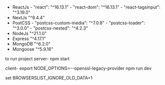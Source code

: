 - ReactJs - "react": "^16.13.1"   -   "react-dom": "^16.13.1"   -   "react-tagsinput": "^3.19.0"
- NextJs "^9.4.4"
- PostCSS - "postcss-custom-media": "^7.0.8"   -   "postcss-loader": "^3.0.0"   -   "postcss-nested": "^4.2.3"
- NodeJs "^21.1.0"
- Express "^4.17.1"
- MongoDB "^6.2.0"
- Mongoose "^5.9.16"


























to run project
server- 
npm start

client- 
export NODE_OPTIONS=--openssl-legacy-provider
npm run dev




set BROWSERSLIST_IGNORE_OLD_DATA=1